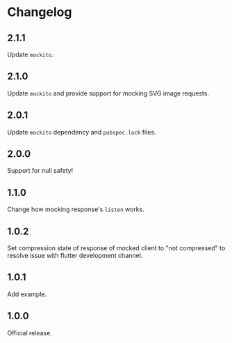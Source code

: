 # Changelog

## 2.1.1

Update `mockito`.

## 2.1.0

Update `mockito` and provide support for mocking SVG image requests.

## 2.0.1

Update `mockito` dependency and `pubspec.lock` files.

## 2.0.0

Support for null safety!

## 1.1.0

Change how mocking response's `listen` works.

## 1.0.2

Set compression state of response of mocked client to "not compressed"
to resolve issue with flutter development channel.

## 1.0.1

Add example.

## 1.0.0

Official release.
